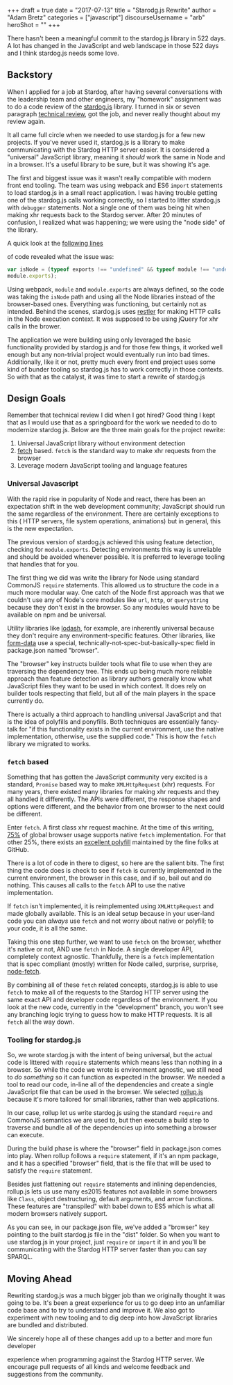 +++
draft = true
date = "2017-07-13"
title = "Starodg.js Rewrite"
author = "Adam Bretz"
categories = ["javascript"]
discourseUsername = "arb"
heroShot = ""
+++

There hasn't been a meaningful commit to the stardog.js library in 522 days. A
lot has changed in the JavaScript and web landscape in those 522 days and I
think stardog.js needs some love. <!--more-->

## Backstory

When I applied for a job at Stardog, after having several conversations with the
leadership team and other engineers, my "homework" assignment was to do a code
review of the [stardog.js](https://github.com/stardog-union/stardog.js) library.
I turned in six or seven paragraph [technical
review](https://gist.github.com/arb/59e9061c61dd45c21a0935d8351f3fc0), got the
job, and never really thought about my review again.

It all came full circle when we needed to use stardog.js for a few new projects.
If you've never used it, stardog.js is a library to make communicating with the
Stardog HTTP server easier. It is considered a "universal" JavaScript library,
meaning it *should* work the same in Node and in a browser. It's a useful
library to be sure, but it was showing it's age.

The first and biggest issue was it wasn't really compatible with modern front
end tooling. The team was using webpack and ES6 `import` statements to load
stardog.js in a small react application. I was having trouble getting one of the
stardog.js calls working correctly, so I started to litter stardog.js with
`debugger` statements. Not a single one of them was being hit when making xhr
requests back to the Stardog server. After 20 minutes of confusion, I realized
what was happening; we were using the "node side" of the library.

A quick look at the [following
lines](https://github.com/stardog-union/stardog.js/blob/v0.3.1/js/stardog.js#L56-L57)

of code revealed what the issue was:
```js
var isNode = (typeof exports !== "undefined" && typeof module !== "undefined" &&
module.exports);
```
Using webpack, `module` and `module.exports` are always defined, so the code was
taking the `isNode` path and using all the Node libraries instead of the
browser-based ones. Everything was functioning, but certainly not as intended.
Behind the scenes, stardog.js uses
[restler](https://github.com/danwrong/restler) for making HTTP calls in the Node
execution context. It was supposed to be using jQuery for xhr calls in the
brower. 

The application we were building using only leveraged the basic functionality
provided by stardog.js and for those few things, it worked well enough but any
non-trivial project would eventually run into bad times. Additionally, like it
or not, pretty much every front end project uses some kind of bunder tooling so
stardog.js has to work correctly in those contexts. So with that as the
catalyst, it was time to start a rewrite of stardog.js

## Design Goals

Remember that technical review I did when I got hired? Good thing I kept that as
I would use that as a springboard for the work we needed to do to modernize
stardog.js. Below are the three main goals for the project rewrite:

1. Universal JavaScript library without environment detection
2. [fetch]() based. `fetch` is the standard way to make xhr requests from the
   browser
3. Leverage modern JavaScript tooling and language features

### Universal Javascript

With the rapid rise in popularity of Node and react, there has been an
expectation shift in the web development community; JavaScript should run the
same regardless of the environment. There are certainly exceptions to this (
HTTP servers, file system operations, animations) but in general, this is the
new expectation. 

The previous version of stardog.js achieved this using feature detection,
checking for `module.exports`. Detecting environments this way is unreliable and
should be avoided whenever possible. It is preferred to leverage tooling that
handles that for you.

The first thing we did was write the library for Node using standard CommonJS
`require` statements. This allowed us to structure the code in a much more
modular way. One catch of the Node first approach was that we couldn't use any
of Node's core modules like `url`, `http`, or `querystring` because they don't
exist in the browser. So any modules would have to be available on npm and be
universal.

Utility libraries like [lodash](https://lodash.com/), for example, are
inherently universal because they don't require any environment-specific
features. Other libraries, like
[form-data](https://github.com/form-data/form-data) use a special,
technically-not-spec-but-basically-spec field in package.json named "browser". 

The "browser" key instructs builder tools what file to use when they are
traversing the dependency tree. This ends up being much more reliable approach
than feature detection as library authors generally know what JavaScript files
they want to be used in which context. It does rely on builder tools respecting
that field, but all of the main players in the space currently do.

There is actually a third approach to handling universal JavaScript and that is
the idea of polyfills and ponyfills. Both techniques are essentially fancy-talk
for "if this functionality exists in the current environment, use the native
implementation, otherwise, use the supplied code." This is how the `fetch`
library we migrated to works.

### `fetch` based

Something that has gotten the JavaScript community very excited is a standard,
`Promise` based way to make `XMLHttpRequest` (xhr) requests. For many years,
there existed many libraries for making xhr requests and they all handled it
differently. The APIs were different, the response shapes and options were
different, and the behavior from one browser to the next could be different. 

Enter `fetch`. A first class xhr request machine. At the time of this writing,
[75%](http://caniuse.com/#search=fetch) of global browser usage supports native
`fetch` implementation. For that other 25%, there exists an [excellent
polyfill](https://github.com/github/fetch) maintained by the fine folks at
GitHub.

There is a lot of code in there to digest, so here are the salient bits. The
first thing the code does is check to see if `fetch` is currently implemented in
the current environment, the browser in this case, and if so, bail out and do
nothing. This causes all calls to the `fetch` API to use the native
implementation. 

If `fetch` isn't implemented, it is reimplemented using `XMLHttpRequest` and
made globally available. This is an ideal setup because in your user-land code
you can *always* use `fetch` and not worry about native or polyfill; to your
code, it is all the same.

Taking this one step further, we want to use `fetch` on the browser, whether
it's native or not, AND use `fetch` in Node. A single developer API, completely
context agnostic. Thankfully, there is a `fetch` implementation that is spec
compliant (mostly) written for Node called, surprise, surprise,
[node-fetch](https://github.com/bitinn/node-fetch).

By combining all of these `fetch` related concepts, stardog.js is able to use
`fetch` to make all of the requests to the Stardog HTTP server using the same
exact API and developer code regardless of the environment. If you look at the
new code, currently in the "development" branch, you won't see any branching
logic trying to guess how to make HTTP requests. It is all `fetch` all the way
down.

### Tooling for stardog.js

So, we wrote stardog.js with the intent of being universal, but the actual code
is littered with `require` statements which means less than nothing in a
browser. So while the code we wrote is environment agnostic, we still need to
*do something* so it can function as expected in the browser. We needed a tool
to read our code, in-line all of the dependencies and create a single JavaScript
file that can be used in the browser. We selected
[rollup.js](https://rollupjs.org/) because it's more tailored for small
libraries, rather than web applications.

In our case, rollup let us write stardog.js using the standard `require` and
CommonJS semantics we are used to, but then execute a build step to traverse and
bundle all of the dependencies up into something a browser can execute.

During the build phase is where the "browser" field in package.json comes into
play. When rollup follows a `require` statement, if it's an npm package, and it
has a specified "browser" field, that is the file that will be used to satisfy
the `require` statement.

Besides just flattening out `require` statements and inlining dependencies,
rollup.js lets us use many es2015 features not available in some browsers like
`Class`, object destructuring, default arguments, and arrow functions. These
features are "transpiled" with babel down to ES5 which is what all modern
browsers natively support. 

As you can see, in our package.json file, we've added a "browser" key pointing
to the built stardog.js file in the "dist" folder. So when you want to use
stardog.js in your project, just `require` or `import` it in and you'll be
communicating with the Stardog HTTP server faster than you can say SPARQL.

## Moving Ahead

Rewriting stardog.js was a much bigger job than we originally thought it was
going to be. It's been a great experience for us to go deep into an unfamiliar
code base and to try to understand and improve it. We also got to experiment
with new tooling and to dig deep into how JavaScript libraries are bundled and
distributed. 

We sincerely hope all of these changes add up to a better and more fun developer

experience when programming against the Stardog HTTP server. We encourage pull
requests of all kinds and welcome feedback and suggestions from the community.
